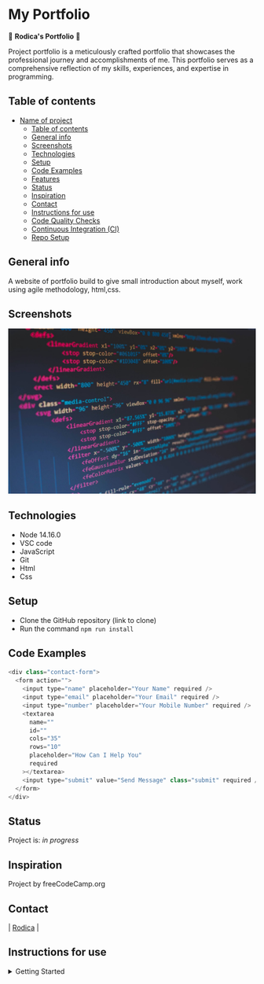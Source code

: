 # My Portfolio

🎇 **Rodica's Portfolio** 🎇

Project portfolio is a meticulously crafted portfolio that showcases the
professional journey and accomplishments of me. This portfolio serves as a
comprehensive reflection of my skills, experiences, and expertise in
programming.

## Table of contents

- [Name of project](#name-of-project)
  - [Table of contents](#table-of-contents)
  - [General info](#general-info)
  - [Screenshots](#screenshots)
  - [Technologies](#technologies)
  - [Setup](#setup)
  - [Code Examples](#code-examples)
  - [Features](#features)
  - [Status](#status)
  - [Inspiration](#inspiration)
  - [Contact](#contact)
  - [Instructions for use](#instructions-for-use)
  - [Code Quality Checks](#code-quality-checks)
  - [Continuous Integration (CI)](#continuous-integration-ci)
  - [Repo Setup](#repo-setup)

## General info

A website of portfolio build to give small introduction about myself, work using
agile methodology, html,css.

## Screenshots

![Example screenshot](./planning/screenshot.jpg)

## Technologies

- Node 14.16.0
- VSC code
- JavaScript
- Git
- Html
- Css

## Setup

- Clone the GitHub repository (link to clone)
- Run the command `npm run install`

## Code Examples

```js
<div class="contact-form">
  <form action="">
    <input type="name" placeholder="Your Name" required />
    <input type="email" placeholder="Your Email" required />
    <input type="number" placeholder="Your Mobile Number" required />
    <textarea
      name=""
      id=""
      cols="35"
      rows="10"
      placeholder="How Can I Help You"
      required
    ></textarea>
    <input type="submit" value="Send Message" class="submit" required />
  </form>
</div>
```

## Status

Project is: _in progress_

## Inspiration

Project by freeCodeCamp.org

## Contact

| [Rodica](https://github.com/rodicailciuc) |

## Instructions for use

<details>
  <summary>Getting Started</summary>

<!-- a guide to using this repository -->

1. `git clone git@github.com:HackYourFutureBelgium/template-markdown.git`
2. `cd template-markdown`
3. `npm install`

## Code Quality Checks

- `npm run format`: Makes sure all the code in this repository is well-formatted
  (looks good).
- `npm run lint:ls`: Checks to make sure all folder and file names match the
  repository conventions.
- `npm run lint:md`: Will lint all of the Markdown files in this repository.
- `npm run lint:css`: Will lint all of the CSS files in this repository.
- `npm run validate:html`: Validates all HTML files in your project.
- `npm run spell-check`: Goes through all the files in this repository looking
  for words it doesn't recognize. Just because it says something is a mistake
  doesn't mean it is! It doesn't know every word in the world. You can add new
  correct words to the [./.cspell.json](./.cspell.json) file so they won't cause
  an error.
- `npm run accessibility -- ./path/to/file.html`: Runs an accessibility analysis
  on all HTML files in the given path and writes the report to
  `/accessibility_report`

## Continuous Integration (CI)

When you open a PR to `main`/`master` in your repository, GitHub will
automatically do a linting check on the code in this repository, you can see
this in the[./.github/workflows/lint.yml](./.github/workflows/lint.yml) file.

If the linting fails, you will not be able to merge the PR. You can double check
that your code will pass before pushing by running the code quality scripts
locally.

## Repo Setup

- Give each member **_write_** access to the repo (if it's a group project)
- Turn on GitHub Pages and put a link to your website in the repo's description
- Go to _General_ Section > check **Discussions**
- In the _Branches_ section of your repo's settings make sure the
  `master`/`main` branch must:
  - "_Require a pull request before merging_"
  - "_Require approvals_"
  - "_Dismiss stale pull request approvals when new commits are pushed_"
  - "_Require status checks to pass before merging_"
  - "_Require branches to be up to date before merging_"
  - "_Do not allow bypassing the above settings_"

</details>
